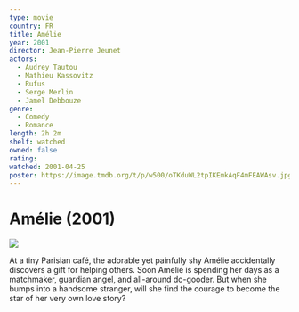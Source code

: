 ```yaml
---
type: movie
country: FR
title: Amélie
year: 2001
director: Jean-Pierre Jeunet
actors:
  - Audrey Tautou
  - Mathieu Kassovitz
  - Rufus
  - Serge Merlin
  - Jamel Debbouze
genre:
  - Comedy
  - Romance
length: 2h 2m
shelf: watched
owned: false
rating:
watched: 2001-04-25
poster: https://image.tmdb.org/t/p/w500/oTKduWL2tpIKEmkAqF4mFEAWAsv.jpg
---
```


# Amélie (2001)

![](https://image.tmdb.org/t/p/w500/oTKduWL2tpIKEmkAqF4mFEAWAsv.jpg)

At a tiny Parisian café, the adorable yet painfully shy Amélie accidentally discovers a gift for helping others. Soon Amelie is spending her days as a matchmaker, guardian angel, and all-around do-gooder. But when she bumps into a handsome stranger, will she find the courage to become the star of her very own love story?